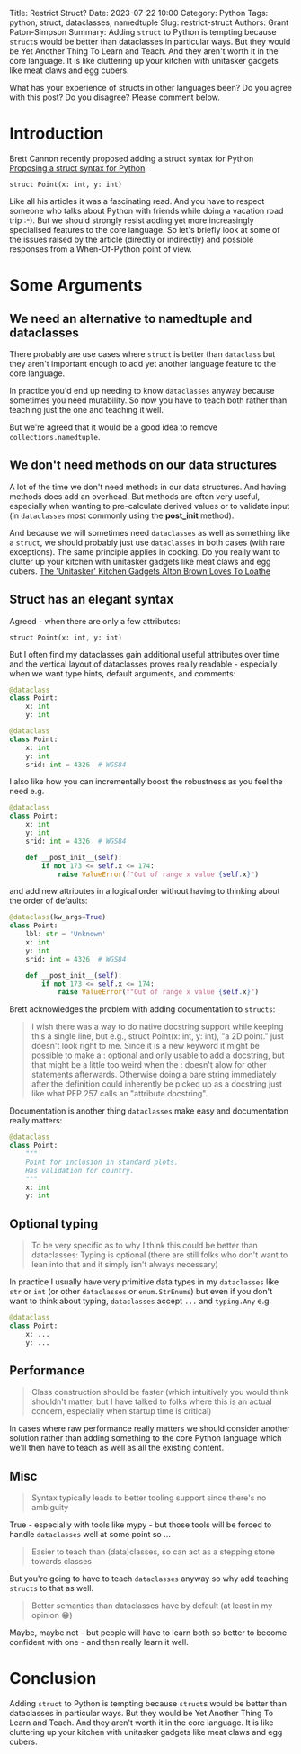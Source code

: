 Title: Restrict Struct?
Date: 2023-07-22 10:00
Category: Python
Tags: python, struct, dataclasses, namedtuple
Slug: restrict-struct
Authors: Grant Paton-Simpson
Summary: Adding `struct` to Python is tempting because `struct`s would be better than dataclasses in particular ways. But they would be Yet Another Thing To Learn and Teach. And they aren't worth it in the core language. It is like cluttering up your kitchen with unitasker gadgets like meat claws and egg cubers.

What has your experience of structs in other languages been? Do you agree with this post? Do you disagree? Please comment below.

Introduction
============

Brett Cannon recently proposed adding a struct syntax for Python [Proposing a struct syntax for Python](https://snarky.ca/proposing-a-struct-syntax/).

`struct Point(x: int, y: int)`

Like all his articles it was a fascinating read. And you have to respect someone who talks about Python with friends while doing a vacation road trip :-). But we should strongly resist adding yet more increasingly specialised features to the core language. So let's briefly look at some of the issues raised by the article (directly or indirectly) and possible responses from a When-Of-Python point of view.

Some Arguments
==============

We need an alternative to namedtuple and dataclasses
----------------------------------------------------

There probably are use cases where `struct` is better than `dataclass` but they aren't important enough to add yet another language feature to the core language.

In practice you'd end up needing to know `dataclasses` anyway because sometimes you need mutability. So now you have to teach both rather than teaching just the one and teaching it well.

But we're agreed that it would be a good idea to remove `collections.namedtuple`.

We don't need methods on our data structures
--------------------------------------------

A lot of the time we don't need methods in our data structures. And having methods does add an overhead. But methods are often very useful, especially when wanting to pre-calculate derived values or to validate input (in `dataclasses` most commonly using the __post_init__ method).

And because we will sometimes need `dataclasses` as well as something like a `struct`, we should probably just use `dataclasses` in both cases (with rare exceptions). The same principle applies in cooking. Do you really want to clutter up your kitchen with unitasker gadgets like meat claws and egg cubers. [The 'Unitasker' Kitchen Gadgets Alton Brown Loves To Loathe](https://www.npr.org/sections/thesalt/2015/12/23/460833325/the-unitasker-kitchen-gadgets-alton-brown-loves-to-loathe)

Struct has an elegant syntax
----------------------------

Agreed - when there are only a few attributes:

`struct Point(x: int, y: int)`

But I often find my dataclasses gain additional useful attributes over time and the vertical layout of dataclasses proves really readable - especially when we want type hints, default arguments, and comments:

```python
@dataclass
class Point:
    x: int
    y: int

@dataclass
class Point:
    x: int
    y: int
    srid: int = 4326  # WGS84
```

I also like how you can incrementally boost the robustness as you feel the need e.g.

```python
@dataclass
class Point:
    x: int
    y: int
    srid: int = 4326  # WGS84

    def __post_init__(self):
        if not 173 <= self.x <= 174:
            raise ValueError(f"Out of range x value {self.x}")
```

and add new attributes in a logical order without having to thinking about the order of defaults:

```python
@dataclass(kw_args=True)
class Point:
    lbl: str = 'Unknown'
    x: int
    y: int
    srid: int = 4326  # WGS84

    def __post_init__(self):
        if not 173 <= self.x <= 174:
            raise ValueError(f"Out of range x value {self.x}")
```

Brett acknowledges the problem with adding documentation to `structs`:

> I wish there was a way to do native docstring support while keeping this a single line, but e.g., struct Point(x: int, y: int), "a 2D point." just doesn't look right to me. Since it is a new keyword it might be possible to make a : optional and only usable to add a docstring, but that might be a little too weird when the : doesn't alow for other statements afterwards. Otherwise doing a bare string immediately after the definition could inherently be picked up as a docstring just like what PEP 257 calls an "attribute docstring".

Documentation is another thing `dataclasses` make easy and documentation really matters:

```python
@dataclass
class Point:
    """
    Point for inclusion in standard plots.
    Has validation for country.
    """
    x: int
    y: int
```

Optional typing
---------------

> To be very specific as to why I think this could be better than dataclasses:
>    Typing is optional (there are still folks who don't want to lean into that and it simply isn't always necessary)


In practice I usually have very primitive data types in my `dataclasses` like `str` or `int` (or other `dataclasses` or `enum.StrEnums`) but even if you don't want to think about typing, `dataclasses` accept `...` and `typing.Any` e.g.

```python
@dataclass
class Point:
    x: ...
    y: ...
```

Performance
-----------

> Class construction should be faster (which intuitively you would think shouldn't matter, but I have talked to folks where this is an actual concern, especially when startup time is critical)

In cases where raw performance really matters we should consider another solution rather than adding something to the core Python language which we'll then have to teach as well as all the existing content.

Misc
----

> Syntax typically leads to better tooling support since there's no ambiguity

True - especially with tools like mypy - but those tools will be forced to handle `dataclasses` well at some point so ...

> Easier to teach than (data)classes, so can act as a stepping stone towards classes

But you're going to have to teach `dataclasses` anyway so why add teaching `structs` to that as well.

> Better semantics than dataclasses have by default (at least in my opinion 😁)

Maybe, maybe not - but people will have to learn both so better to become confident with one - and then really learn it well.

Conclusion
==========

Adding `struct` to Python is tempting because `struct`s would be better than dataclasses in particular ways. But they would be Yet Another Thing To Learn and Teach. And they aren't worth it in the core language. It is like cluttering up your kitchen with unitasker gadgets like meat claws and egg cubers.

